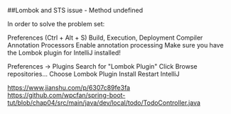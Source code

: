 ##Lombok and STS issue - Method undefined

In order to solve the problem set:

Preferences (Ctrl + Alt + S)
Build, Execution, Deployment
Compiler
Annotation Processors
Enable annotation processing
Make sure you have the Lombok plugin for IntelliJ installed!

Preferences -> Plugins
Search for "Lombok Plugin"
Click Browse repositories...
Choose Lombok Plugin
Install
Restart IntelliJ

https://www.jianshu.com/p/6307c89fe3fa
https://github.com/wpcfan/spring-boot-tut/blob/chap04/src/main/java/dev/local/todo/TodoController.java